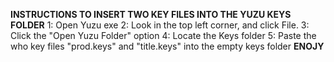 **INSTRUCTIONS TO INSERT TWO KEY FILES INTO THE YUZU KEYS FOLDER**
1: Open Yuzu exe
2: Look in the top left corner, and click File.
3: Click the "Open Yuzu Folder" option
4: Locate the Keys folder
5: Paste the who key files "prod.keys" and "title.keys" into the empty keys folder
**ENOJY**
